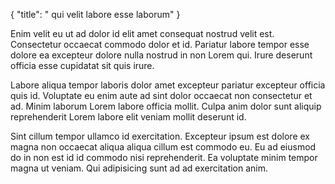 {
  "title": " qui velit labore esse laborum"
}

Enim velit eu ut ad dolor id elit amet consequat nostrud velit est. Consectetur occaecat commodo dolor et id. Pariatur labore tempor esse dolore ea excepteur dolore nulla nostrud in non Lorem qui. Irure deserunt officia esse cupidatat sit quis irure.

Labore aliqua tempor laboris dolor amet excepteur pariatur excepteur officia quis id. Voluptate eu enim aute ad sint dolor occaecat non consectetur et ad. Minim laborum Lorem labore officia mollit. Culpa anim dolor sunt aliquip reprehenderit Lorem labore elit veniam mollit deserunt id.

Sint cillum tempor ullamco id exercitation. Excepteur ipsum est dolore ex magna non occaecat aliqua aliqua cillum est commodo eu. Eu ad eiusmod do in non est id id commodo nisi reprehenderit. Ea voluptate minim tempor magna ut veniam. Qui adipisicing sunt ad ad exercitation anim.